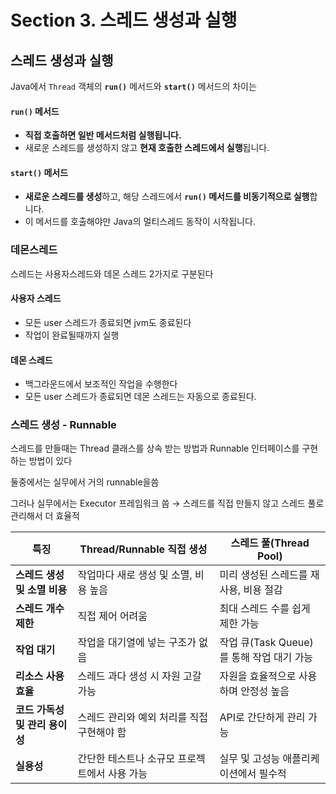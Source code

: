 # Section 3. 스레드 생성과 실행

## 스레드 생성과 실행

Java에서 `Thread` 객체의 **`run()`** 메서드와 **`start()`** 메서드의 차이는

#### `run()` 메서드

* **직접 호출하면 일반 메서드처럼 실행됩니다.**
* 새로운 스레드를 생성하지 않고 **현재 호출한 스레드에서 실행**됩니다.

#### `start()` 메서드

* **새로운 스레드를 생성**하고, 해당 스레드에서 **`run()` 메서드를 비동기적으로 실행**합니다.
* 이 메서드를 호출해야만 Java의 멀티스레드 동작이 시작됩니다.

### 데몬스레드

스레드는 사용자스레드와 데몬 스레드 2가지로 구분된다

#### 사용자 스레드

* 모든 user 스레드가 종료되면 jvm도 종료된다
* 작업이 완료될때까지 실행

#### 데몬 스레드

* 백그라운드에서 보조적인 작업을 수행한다
* 모든 user 스레드가 종료되면 데몬 스레드는 자동으로 종료된다.

### 스레드 생성 - Runnable

스레드를 만들때는 Thread 클래스를 상속 받는 방법과 Runnable 인터페이스를 구현하는 방법이 있다

둘중에서는 실무에서 거의 runnable을씀

그러나 실무에서는 Executor 프레임워크 씀 → 스레드를 직접 만들지 않고 스레드 풀로 관리해서 더 효율적

| **특징**              | **Thread/Runnable 직접 생성** | **스레드 풀(Thread Pool)**        |
| ------------------- | ------------------------- | ----------------------------- |
| **스레드 생성 및 소멸 비용**  | 작업마다 새로 생성 및 소멸, 비용 높음    | 미리 생성된 스레드를 재사용, 비용 절감        |
| **스레드 개수 제한**       | 직접 제어 어려움                 | 최대 스레드 수를 쉽게 제한 가능            |
| **작업 대기**           | 작업을 대기열에 넣는 구조가 없음        | 작업 큐(Task Queue)를 통해 작업 대기 가능 |
| **리소스 사용 효율**       | 스레드 과다 생성 시 자원 고갈 가능      | 자원을 효율적으로 사용하며 안정성 높음         |
| **코드 가독성 및 관리 용이성** | 스레드 관리와 예외 처리를 직접 구현해야 함  | API로 간단하게 관리 가능               |
| **실용성**             | 간단한 테스트나 소규모 프로젝트에서 사용 가능 | 실무 및 고성능 애플리케이션에서 필수적         |
